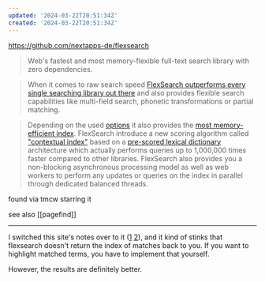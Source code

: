 ```yaml
---
updated: '2024-03-22T20:51:34Z'
created: '2024-03-22T20:51:34Z'
---
```

https://github.com/nextapps-de/flexsearch

> Web's fastest and most memory-flexible full-text search library with zero dependencies.

> When it comes to raw search speed [FlexSearch outperforms every single searching library out there](https://nextapps-de.github.io/flexsearch/bench/) and also provides flexible search capabilities like multi-field search, phonetic transformations or partial matching.

> Depending on the used [options](https://github.com/nextapps-de/flexsearch#options) it also provides the [most memory-efficient index](https://github.com/nextapps-de/flexsearch#memory). FlexSearch introduce a new scoring algorithm called ["contextual index"](https://github.com/nextapps-de/flexsearch#contextual) based on a [pre-scored lexical dictionary](https://github.com/nextapps-de/flexsearch#dictionary) architecture which actually performs queries up to 1,000,000 times faster compared to other libraries. FlexSearch also provides you a non-blocking asynchronous processing model as well as web workers to perform any updates or queries on the index in parallel through dedicated balanced threads.

found via tmcw starring it

see also [[pagefind]]

----

I switched this site's notes over to it ([1](https://github.com/llimllib/obsidian_notes/commit/e1ff77a8706532b1aaf1c164ffb2e2dcc61282f3) [2](https://github.com/llimllib/obsidian_notes/commit/2488a2d7346be06cb94149f0cda4ccfc5195eaf9#diff-d6af0459a37d985953d7040c14f53feb3b9cc9e58b543aa3c2b80256d276c5e0R566-R576)), and it kind of stinks that flexsearch doesn't return the index of matches back to you. If you want to highlight matched terms, you have to implement that yourself.

However, the results are definitely better.